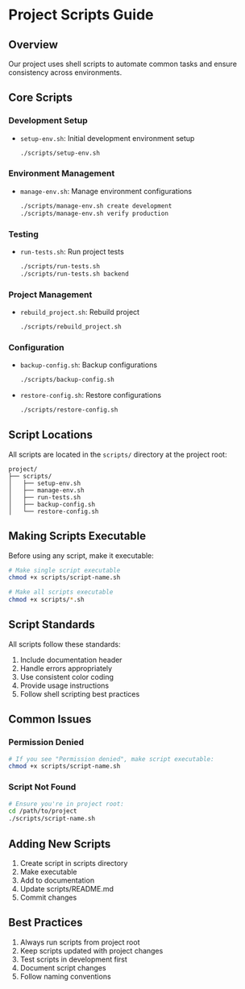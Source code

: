 # Project Scripts Guide

## Overview
Our project uses shell scripts to automate common tasks and ensure consistency across environments.

## Core Scripts

### Development Setup
- `setup-env.sh`: Initial development environment setup
  ```bash
  ./scripts/setup-env.sh
  ```

### Environment Management
- `manage-env.sh`: Manage environment configurations
  ```bash
  ./scripts/manage-env.sh create development
  ./scripts/manage-env.sh verify production
  ```

### Testing
- `run-tests.sh`: Run project tests
  ```bash
  ./scripts/run-tests.sh
  ./scripts/run-tests.sh backend
  ```

### Project Management
- `rebuild_project.sh`: Rebuild project
  ```bash
  ./scripts/rebuild_project.sh
  ```

### Configuration
- `backup-config.sh`: Backup configurations
  ```bash
  ./scripts/backup-config.sh
  ```
- `restore-config.sh`: Restore configurations
  ```bash
  ./scripts/restore-config.sh
  ```

## Script Locations

All scripts are located in the `scripts/` directory at the project root:

```
project/
├── scripts/
│   ├── setup-env.sh
│   ├── manage-env.sh
│   ├── run-tests.sh
│   ├── backup-config.sh
│   └── restore-config.sh
```

## Making Scripts Executable

Before using any script, make it executable:

```bash
# Make single script executable
chmod +x scripts/script-name.sh

# Make all scripts executable
chmod +x scripts/*.sh
```

## Script Standards

All scripts follow these standards:
1. Include documentation header
2. Handle errors appropriately
3. Use consistent color coding
4. Provide usage instructions
5. Follow shell scripting best practices

## Common Issues

### Permission Denied
```bash
# If you see "Permission denied", make script executable:
chmod +x scripts/script-name.sh
```

### Script Not Found
```bash
# Ensure you're in project root:
cd /path/to/project
./scripts/script-name.sh
```

## Adding New Scripts

1. Create script in scripts directory
2. Make executable
3. Add to documentation
4. Update scripts/README.md
5. Commit changes

## Best Practices

1. Always run scripts from project root
2. Keep scripts updated with project changes
3. Test scripts in development first
4. Document script changes
5. Follow naming conventions 